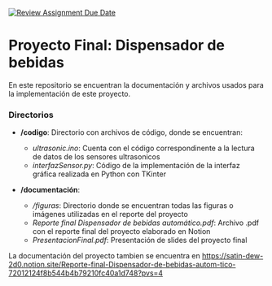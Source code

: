 [![Review Assignment Due Date](https://classroom.github.com/assets/deadline-readme-button-24ddc0f5d75046c5622901739e7c5dd533143b0c8e959d652212380cedb1ea36.svg)](https://classroom.github.com/a/v-p78NmD)
# Proyecto Final: Dispensador de bebidas
En este repositorio se encuentran la documentación y archivos usados para la implementación de este proyecto. 

### Directorios
- **/codigo**: Directorio con archivos de código, donde se encuentran:
  - *ultrasonic.ino*: Cuenta con el código correspondinente a la lectura de datos de los sensores ultrasonicos
  - *interfazSensor.py*: Código de la implementación de la interfaz gráfica realizada en Python con TKinter
 
- **/documentación**:
  - */figuras*: Directorio donde se encuentran todas las figuras o imágenes utilizadas en el reporte del proyecto
  - *Reporte final Dispensador de bebidas automático.pdf*: Archivo .pdf con el reporte final del proyecto elaborado en Notion
  - *PresentacionFinal.pdf*: Presentación de slides del proyecto final
 
La documentación del proyecto tambien se encuentra en https://satin-dew-2d0.notion.site/Reporte-final-Dispensador-de-bebidas-autom-tico-72012124f8b544b4b79210fc40a1d748?pvs=4
